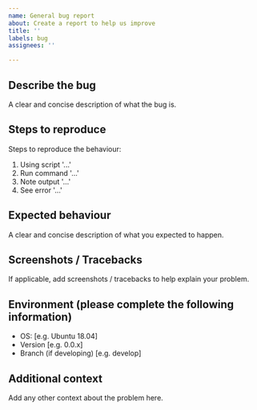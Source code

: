 ```yaml
---
name: General bug report
about: Create a report to help us improve
title: ''
labels: bug
assignees: ''

---
```


## Describe the bug

A clear and concise description of what the bug is.

## Steps to reproduce

Steps to reproduce the behaviour:

1. Using script '...'
2. Run command '...'
3. Note output '...'
4. See error '...'

## Expected behaviour

A clear and concise description of what you expected to happen.

## Screenshots / Tracebacks

If applicable, add screenshots / tracebacks to help explain your problem.

## Environment (please complete the following information)

- OS: [e.g. Ubuntu 18.04]
- Version [e.g. 0.0.x]
- Branch (if developing) [e.g. develop]

## Additional context

Add any other context about the problem here.
